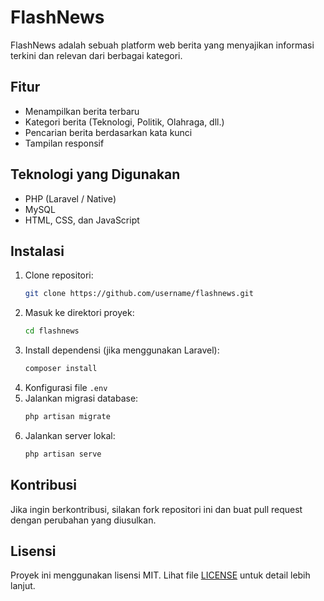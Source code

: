 # FlashNews

FlashNews adalah sebuah platform web berita yang menyajikan informasi terkini dan relevan dari berbagai kategori.

## Fitur
- Menampilkan berita terbaru
- Kategori berita (Teknologi, Politik, Olahraga, dll.)
- Pencarian berita berdasarkan kata kunci
- Tampilan responsif

## Teknologi yang Digunakan
- PHP (Laravel / Native)
- MySQL
- HTML, CSS, dan JavaScript

## Instalasi

1. Clone repositori:
   ```sh
   git clone https://github.com/username/flashnews.git
   ```
2. Masuk ke direktori proyek:
   ```sh
   cd flashnews
   ```
3. Install dependensi (jika menggunakan Laravel):
   ```sh
   composer install
   ```
4. Konfigurasi file `.env`
5. Jalankan migrasi database:
   ```sh
   php artisan migrate
   ```
6. Jalankan server lokal:
   ```sh
   php artisan serve
   ```

## Kontribusi
Jika ingin berkontribusi, silakan fork repositori ini dan buat pull request dengan perubahan yang diusulkan.

## Lisensi
Proyek ini menggunakan lisensi MIT. Lihat file [LICENSE](LICENSE) untuk detail lebih lanjut.